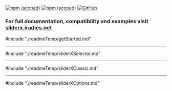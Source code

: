 [![npm (scoped)](https://img.shields.io/npm/v/@iradics/react-sliderx)](https://www.npmjs.com/package/@iradics/react-sliderx) [![npm (scoped)](https://img.shields.io/npm/dm/@iradics/react-sliderx)](https://www.npmjs.com/package/@iradics/react-sliderx) [![GitHub](https://img.shields.io/github/license/iradics/react-sliderx)](https://github.com/IRadics/react-sliderx/blob/master/license)

### For full documentation, compatibility and examples visit [sliderx.iradics.net](https://sliderx.iradics.net/)

#include "./readmeTemp/getStarted.md"

---

#include "./readmeTemp/sliderXSelector.md"

---

#include "./readmeTemp/sliderXClassic.md"

---

#include "./readmeTemp/sliderXOptions.md"
